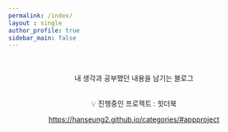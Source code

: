 ```yaml
---
permalink: /index/
layout : single
author_profile: true
sidebar_main: false
---
```



<br/>



<br/>
<center>내 생각과 공부했던 내용을 남기는 블로그</center>

<br/>

<p align="center">💡 진행중인 프로젝트 : 힛더북</p>

<p align="center"><a href="https://hanseung2.github.io/categories/#appproject">https://hanseung2.github.io/categories/#appproject</a></p>

<br/><br/><br/><br/><br/><br/><br/><br/><br/><br/><br/><br/><br/><br/><br/><br/><br/><br/><br/><br/><br/><br/><br/><br/><br/><br/><br/><br/><br/><br/><br/><br/><br/><br/><br/><br/><br/><br/><br/><br/><br/><br/><br/><br/><br/><br/><br/><br/><br/><br/><br/><br/><br/><br/><br/><br/><br/><br/><br/><br/><br/><br/><br/><br/><br/><br/><br/><br/><br/><br/><br/><br/><br/><br/><br/><br/><br/><br/><br/><br/><br/><br/><br/><br/><br/><br/><br/><br/><br/><br/><br/><br/><br/><br/><br/><br/><br/><br/>
